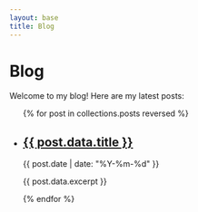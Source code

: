 ```yaml
---
layout: base
title: Blog
---
```


# Blog

Welcome to my blog! Here are my latest posts:

<ul class="post-list">
{% for post in collections.posts reversed %}
  <li>
    <h2><a href="{{ post.url }}">{{ post.data.title }}</a></h2>
    <span class="post-date">{{ post.date | date: "%Y-%m-%d" }}</span>
    <p>{{ post.data.excerpt }}</p>
  </li>
{% endfor %}
</ul>
